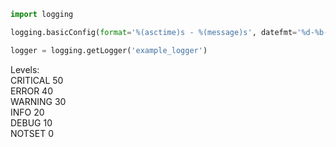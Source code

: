 ```python
import logging

logging.basicConfig(format='%(asctime)s - %(message)s', datefmt='%d-%b-%y %H:%M:%S', level='DEBUG')

logger = logging.getLogger('example_logger')
```
Levels:  
CRITICAL 50  
ERROR 40  
WARNING 30  
INFO 20  
DEBUG 10  
NOTSET 0  